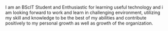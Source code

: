 I am an BScIT Student and Enthusiastic for learning useful technology and i am looking forward to work and learn in challenging environment, utilizing my skill and knowledge to be the best of my abilities and contribute positively to my personal growth as well as growth of the organization.